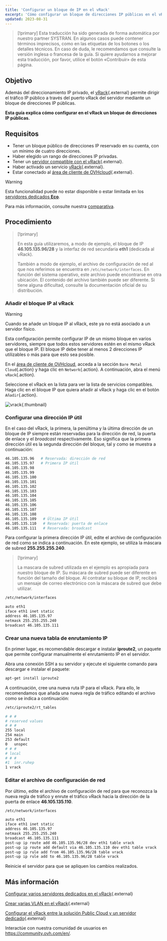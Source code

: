 ```yaml
---
title: 'Configurar un bloque de IP en el vRack'
excerpt: 'Cómo configurar un bloque de direcciones IP públicas en el vRack'
updated: 2023-08-31
---
```


> [!primary]
> Esta traducción ha sido generada de forma automática por nuestro partner SYSTRAN. En algunos casos puede contener términos imprecisos, como en las etiquetas de los botones o los detalles técnicos. En caso de duda, le recomendamos que consulte la versión inglesa o francesa de la guía. Si quiere ayudarnos a mejorar esta traducción, por favor, utilice el botón «Contribuir» de esta página.
>

## Objetivo

Además del direccionamiento IP privado, el [vRack](https://www.ovh.com/world/es/soluciones/vrack/){.external} permite dirigir el tráfico IP público a través del puerto vRack del servidor mediante un bloque de direcciones IP públicas.

**Esta guía explica cómo configurar en el vRack un bloque de direcciones IP públicas.**

## Requisitos

- Tener un bloque público de direcciones IP reservado en su cuenta, con un mínimo de cuatro direcciones.
- Haber elegido un rango de direcciones IP privadas.
- Tener un [servidor compatible con el vRack](https://www.ovh.com/world/es/servidores_dedicados/){.external}.
- Haber activado un servicio [vRack](https://www.ovh.com/world/es/soluciones/vrack/){.external}.
- Estar conectado al [área de cliente de OVHcloud](https://ca.ovh.com/auth/?action=gotomanager&from=https://www.ovh.com/world/&ovhSubsidiary=ws){.external}.

> [!warning]
> Esta funcionalidad puede no estar disponible o estar limitada en los [servidores dedicados **Eco**](https://eco.ovhcloud.com/es/about/).
>
> Para más información, consulte nuestra [comparativa](https://eco.ovhcloud.com/es/compare/).

## Procedimiento

> [!primary]
>
> En esta guía utilizaremos, a modo de ejemplo, el bloque de IP **46.105.135.96/28** y la interfaz de red secundaria **eth1** (dedicada al vRack).
>
> También a modo de ejemplo, el archivo de configuración de red al que nos referimos se encuentra en `/etc/network/interfaces`. En función del sistema operativo, este archivo puede encontrarse en otra ubicación. El contenido del archivo también puede ser diferente. Si tiene alguna dificultad, consulte la documentación oficial de su distribución.

### Añadir el bloque IP al vRack

> [!warning]
>
> Cuando se añade un bloque IP al vRack, este ya no está asociado a un servidor físico.
>
> Esta configuración permite configurar IP de un mismo bloque en varios servidores, siempre que todos estos servidores estén en el mismo vRack que el bloque IP. El bloque IP debe tener al menos 2 direcciones IP utilizables o más para que esto sea posible.
>

En el [área de cliente de OVHcloud](https://ca.ovh.com/auth/?action=gotomanager&from=https://www.ovh.com/world/&ovhSubsidiary=ws), acceda a la sección `Bare Metal Cloud`{.action} y haga clic en `Network`{.action}. A continuación, abra el menú `vRack`{.action}.

Seleccione el vRack en la lista para ver la lista de servicios compatibles. Haga clic en el bloque IP que quiera añadir al vRack y haga clic en el botón `Añadir`{.action}.

![vrack](images/addIPblock.png){.thumbnail}

### Configurar una dirección IP útil

En el caso del vRack, la primera, la penúltima y la última dirección de un bloque de IP siempre están reservadas para la dirección de red, la puerta de enlace y el *broadcast* respectivamente. Eso significa que la primera dirección útil es la segunda dirección del bloque, tal y como se muestra a continuación:

```sh
46.105.135.96   # Reservada: dirección de red 
46.105.135.97   # Primera IP útil
46.105.135.98
46.105.135.99
46.105.135.100
46.105.135.101
46.105.135.102
46.105.135.103
46.105.135.104
46.105.135.105
46.105.135.106
46.105.135.107
46.105.135.108
46.105.135.109   # Última IP útil
46.105.135.110   # Reservada: puerta de enlace  
46.105.135.111   # Reservada: broadcast
```

Para configurar la primera dirección IP útil, edite el archivo de configuración de red como se indica a continuación. En este ejemplo, se utiliza la máscara de subred **255.255.255.240**.

> [!primary]
>
> La mascara de subred utilizada en el ejemplo es apropiada para nuestro bloque de IP. Su máscara de subred puede ser diferente en función del tamaño del bloque. Al contratar su bloque de IP, recibirá un mensaje de correo electrónico con la máscara de subred que debe utilizar.
>

```sh
/etc/network/interfaces

auto eth1
iface eth1 inet static
address 46.105.135.97
netmask 255.255.255.240
broadcast 46.105.135.111
```

### Crear una nueva tabla de enrutamiento IP

En primer lugar, es recomendable descargar e instalar **iproute2**, un paquete que permite configurar manualmente el enrutamiento IP en el servidor.

Abra una conexión SSH a su servidor y ejecute el siguiente comando para descargar e instalar el paquete:

```sh
apt-get install iproute2
```

A continuación, cree una nueva ruta IP para el vRack. Para ello, le recomendamos que añada una nueva regla de tráfico editando el archivo como se indica a continuación:

```sh
/etc/iproute2/rt_tables

# # #
# reserved values
# # #
255	local
254	main
253	default
0	unspec
# # #
# local
# # #
#1	inr.ruhep
1 vrack
```

### Editar el archivo de configuración de red

Por último, edite el archivo de configuración de red para que reconozca la nueva regla de tráfico y enrute el tráfico vRack hacia la dirección de la puerta de enlace **46.105.135.110**.

```sh
/etc/network/interfaces

auto eth1
iface eth1 inet static
address 46.105.135.97
netmask 255.255.255.240
broadcast 46.105.135.111
post-up ip route add 46.105.135.96/28 dev eth1 table vrack
post-up ip route add default via 46.105.135.110 dev eth1 table vrack
post-up ip rule add from 46.105.135.96/28 table vrack
post-up ip rule add to 46.105.135.96/28 table vrack
```

Reinicie el servidor para que se apliquen los cambios realizados.

## Más información

[Configurar varios servidores dedicados en el vRack](/pages/bare_metal_cloud/dedicated_servers/vrack_configuring_on_dedicated_server){.external}

[Crear varias VLAN en el vRack](/pages/bare_metal_cloud/dedicated_servers/creating-multiple-vlans-in-a-vrack){.external}

[Configurar el vRack entre la solución Public Cloud y un servidor dedicado](/pages/bare_metal_cloud/dedicated_servers/configuring-the-vrack-between-the-public-cloud-and-a-dedicated-server){.external}

Interactúe con nuestra comunidad de usuarios en <https://community.ovh.com/en/>.
